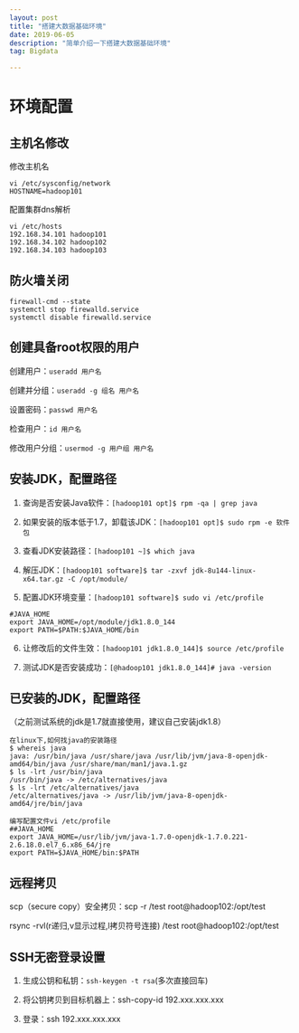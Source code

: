 ```yaml
---
layout: post
title: "搭建大数据基础环境"
date: 2019-06-05
description: "简单介绍一下搭建大数据基础环境"
tag: Bigdata

---
```


# 环境配置

## 主机名修改

修改主机名
```
vi /etc/sysconfig/network
HOSTNAME=hadoop101
```

配置集群dns解析
```
vi /etc/hosts
192.168.34.101 hadoop101
192.168.34.102 hadoop102
192.168.34.103 hadoop103
```

## 防火墙关闭

```
firewall-cmd --state
systemctl stop firewalld.service
systemctl disable firewalld.service
```

## 创建具备root权限的用户

创建用户：`useradd 用户名`

创建并分组：`useradd -g 组名 用户名`

设置密码：`passwd 用户名`

检查用户：`id 用户名`

修改用户分组：`usermod -g 用户组 用户名`



## 安装JDK，配置路径
1. 查询是否安装Java软件：`[hadoop101 opt]$ rpm -qa | grep java`

2. 如果安装的版本低于1.7，卸载该JDK：`[hadoop101 opt]$ sudo rpm -e 软件包`

3. 查看JDK安装路径：`[hadoop101 ~]$ which java`

4. 解压JDK：`[hadoop101 software]$ tar -zxvf jdk-8u144-linux-x64.tar.gz -C /opt/module/`

5. 配置JDK环境变量：`[hadoop101 software]$ sudo vi /etc/profile`

```
#JAVA_HOME
export JAVA_HOME=/opt/module/jdk1.8.0_144
export PATH=$PATH:$JAVA_HOME/bin
```

6. 让修改后的文件生效：`[hadoop101 jdk1.8.0_144]$ source /etc/profile`

7. 测试JDK是否安装成功：`[@hadoop101 jdk1.8.0_144]# java -version`


## 已安装的JDK，配置路径
（之前测试系统的jdk是1.7就直接使用，建议自己安装jdk1.8）

```
在linux下,如何找java的安装路径
$ whereis java
java: /usr/bin/java /usr/share/java /usr/lib/jvm/java-8-openjdk-amd64/bin/java /usr/share/man/man1/java.1.gz
$ ls -lrt /usr/bin/java
/usr/bin/java -> /etc/alternatives/java
$ ls -lrt /etc/alternatives/java
/etc/alternatives/java -> /usr/lib/jvm/java-8-openjdk-amd64/jre/bin/java
```

```
编写配置文件vi /etc/profile
##JAVA_HOME
export JAVA_HOME=/usr/lib/jvm/java-1.7.0-openjdk-1.7.0.221-2.6.18.0.el7_6.x86_64/jre
export PATH=$JAVA_HOME/bin:$PATH
```


## 远程拷贝

scp（secure copy）安全拷贝：scp -r /test  root@hadoop102:/opt/test

rsync -rvl(r递归,v显示过程,l拷贝符号连接) /test  root@hadoop102:/opt/test


## SSH无密登录设置

1. 生成公钥和私钥：`ssh-keygen -t rsa`(多次直接回车)

2. 将公钥拷贝到目标机器上：ssh-copy-id 192.xxx.xxx.xxx

3. 登录：ssh 192.xxx.xxx.xxx

